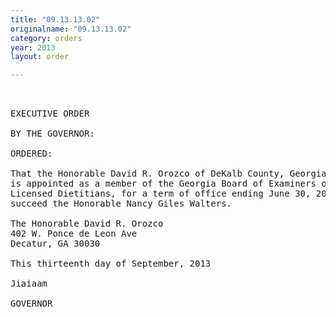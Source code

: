 ```yaml
---
title: "09.13.13.02"
originalname: "09.13.13.02"
category: orders
year: 2013
layout: order

---
```

<pre>
 

EXECUTIVE ORDER

BY THE GOVERNOR:

ORDERED:

That the Honorable David R. Orozco of DeKalb County, Georgia,
is appointed as a member of the Georgia Board of Examiners of
Licensed Dietitians, for a term of office ending June 30, 2017, to
succeed the Honorable Nancy Giles Walters.

The Honorable David R. Orozco
402 W. Ponce de Leon Ave
Decatur, GA 30030

This thirteenth day of September, 2013

Jiaiaam

GOVERNOR

</pre>
